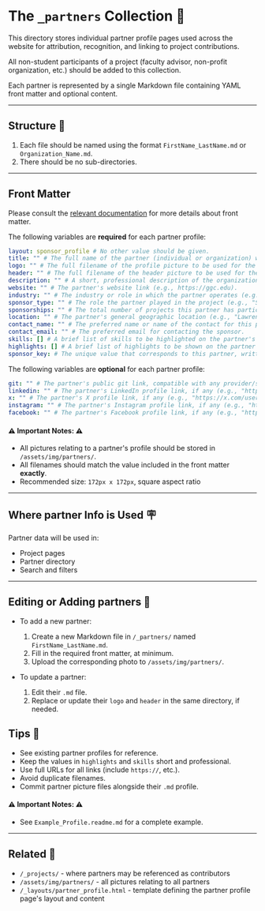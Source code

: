 # The `_partners` Collection 🤝

This directory stores individual partner profile pages used across the website
for attribution, recognition, and linking to project contributions.

All non-student participants of a project
(faculty advisor, non-profit organization, etc.) should be added to this
collection.

Each partner is represented by a single Markdown file containing YAML front
matter and optional content.

---

## Structure 📁

1. Each file should be named using the format `FirstName_LastName.md` or `Organization_Name.md`.
2. There should be no sub-directories.

---

## Front Matter

Please consult the
[relevant documentation](https://jekyllrb.com/docs/front-matter/) for more
details about front matter.

The following variables are **required** for each partner profile:

```yaml
layout: sponsor_profile # No other value should be given.
title: "" # The full name of the partner (individual or organization) written in plain English (e.g., "Charity Organization" or "Dr. Cengiz Gunay").
logo: "" # The full filename of the profile picture to be used for the partner's profile.
header: "" # The full filename of the header picture to be used for the partner's profile.
description: "" # A short, professional description of the organization. Used in project pages.
website: "" # The partner's website link (e.g., https://ggc.edu).
industry: "" # The industry or role in which the partner operates (e.g., "Inpatient Care" or "Associate Professor, I.T.").
sponsor_type: "" # The role the partner played in the project (e.g., "Sponsor", "Faculty Administrator", or "Expert Consultation").
sponsorships: "" # The total number of projects this partner has participated in (e.g., "3").
location: "" # The partner's general geographic location (e.g., "Lawrenceville, GA").
contact_name: "" # The preferred name or name of the contact for this partner (e.g., "Dr. Gunay" or "Tom Brady").
contact_email: "" # The preferred email for contacting the sponsor.
skills: [] # A brief list of skills to be highlighted on the partner's profile, represented as an array of strings. Can be empty. (e.g., [ "Robotics", "Neural Nets" ])
highlights: [] # A brief list of highlights to be shown on the partner's profile, represented as an array of strings. Can be empty. (e.g., [ "Voted Best Business, 2024", "Voted Best Customer Service, 2016" ])
sponsor_key: # The unique value that corresponds to this partner, written without any quotation marks, in `kebab-case` (e.g., partner-name).
```

The following variables are **optional** for each partner profile:

```yaml
git: "" # The partner's public git link, compatible with any provider/self-hosted configuration (e.g., "https://github.com/cgunay").
linkedin: "" # The partner's LinkedIn profile link, if any (e.g., "https://linkedin.com/firstname-lastname").
x: "" # The partner's X profile link, if any (e.g., "https://x.com/username").
instagram: "" # The partner's Instagram profile link, if any (e.g., "https://instagram.com/username").
facebook: "" # The partner's Facebook profile link, if any (e.g., "https://facebook.com/username").
```

#### ⚠️ Important Notes: ⚠️

- All pictures relating to a partner's profile should be stored in `/assets/img/partners/`.
- All filenames should match the value included in the front matter **exactly**.
- Recommended size: `172px x 172px`, square aspect ratio

---

## Where partner Info is Used 🪧

Partner data will be used in:

- Project pages
- Partner directory
- Search and filters

---

## Editing or Adding partners 🚧

- To add a new partner:
    1. Create a new Markdown file in `/_partners/` named `FirstName_LastName.md`.
    2. Fill in the required front matter, at minimum.
    3. Upload the corresponding photo to `/assets/img/partners/`.

- To update a partner:
    1. Edit their `.md` file.
    2. Replace or update their `logo` and `header` in the same directory, if needed.

## Tips 🤝

- See existing partner profiles for reference.
- Keep the values in `highlights` and `skills` short and professional.
- Use full URLs for all links (include `https://`, etc.).
- Avoid duplicate filenames.
- Commit partner picture files alongside their `.md` profile.

#### ⚠️ Important Notes: ⚠️

- See `Example_Profile.readme.md` for a complete example.

---

## Related 🔗

- `/_projects/` - where partners may be referenced as contributors
- `/assets/img/partners/` - all pictures relating to all partners
- `/_layouts/partner_profile.html` - template defining the partner profile page's layout and content
